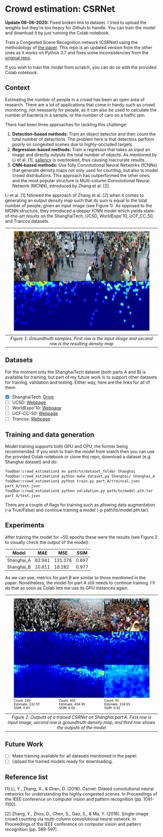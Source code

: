 # Crowd estimation: CSRNet

**Update 08-06-2020:** Fixed broken link to dataset. I tried to upload the weights but they're too heavy for Github to handle. You can train the model and download it by just running the Colab notebook.

Train a Congested Scene Recognition network (CSRNet) using the methodology of [the paper](https://arxiv.org/pdf/1802.10062.pdf). This repo is an updated version from the other ones as it works on Python 3.7 and fixes some inconsistencies from the [original repo](https://github.com/leeyeehoo/CSRNet-pytorch).

If you wish to train the model from scratch, you can do so with the provided Colab notebook.

## Context

Estimating the number of people in a crowd has been an open area of research. There are a lot of applications that come in handy such as crowd monitoring, not neessarily for people, as it can also be used to calculate the number of bacteria in a sample, or the number of cars on a traffic jam.

There had been three approaches for tackling this challenge:
1. **Detection-based methods:** Train an object detector and then count the total number of detections. The problem here is that detectors perform poorly on congested scenes due to highly-occluded targets.
2. **Regression-based methods:** Train a regressor that takes as input an image and directly outputs the total number of objects. As mentioned by Li et al. [1], [saliency](https://analyticsindiamag.com/what-are-saliency-maps-in-deep-learning/) is overlooked, thus causing inaccurate results. 
3. **CNN-based methods:** Use fully Convolutional Neural Networks (fCNNs) that generate density maps not only used for counting, but also to model crowd distributions. This approach has outperformed the other ones, and the most popular structure is Multi-column Convolutional Neural Network (MCNN), introduced by Zhang et al. [2].

Li et al. [1] followed the approach of Zhang et al. [2] when it comes to generating an output density map such that its sum is equal to the total number of people, given an input image (see Figure 1). As opposed to the MCNN structure, they introduced a deeper fCNN model which yields state-of-the-art results on the ShanghaiTech, UCSD, WorldExpo'10, UCF_CC_50, and Trancos datasets.

| ![Density map](images/density_maps.png) |
| :--: |
| *Figure 1. Groundtruth samples. First row is the input image and second row is the resulting density map* |

## Datasets
For the moment only the ShanghaiTech dataset (both parts A and B) is available for training, but part of my future work is to support other datasets for training, validation and testing. Either way, here are the links for all of them.

- [x] ShanghaiTech: [Drive](https://drive.google.com/file/d/16dhJn7k4FWVwByRsQAEpl9lwjuV03jVI/view)
- [ ] UCSD: [Webpage](http://www.svcl.ucsd.edu/projects/peoplecnt/)
- [ ] WorldExpo'10: [Webpage](http://www.ee.cuhk.edu.hk/~xgwang/expo.html)
- [ ] UCF-CC-50: [Webpage](https://www.crcv.ucf.edu/data/ucf-cc-50/)
- [ ] Trancos: [Webpage](http://agamenon.tsc.uah.es/Personales/rlopez/data/trancos/)

## Training and data generation
Model training supports both GPU and CPU, the former being recommended. If you wish to train the model from sratch then you can use the provided Colab notebook or clone this repo, download a dataset (e.g. Shanghai dataset) and do:
```console
foo@bar:crowd_estimation$ mv path/to/dataset_folder Shanghai
foo@bar:crowd_estimation$ python make_dataset.py Shanghai/ Shanghai_A
foo@bar:crowd_estimation$ python train.py part_A/trainval.json part_A/test.json
foo@bar:crowd_estimation$ python validation.py path/to/model.pth.tar part_A/test.json
```
There are a couple of flags for training such as allowing data augmentation (-a True/False) and continue training a model (-p path/to/model.pth.tar).

## Experiments
After training the model for ~50 epochs these were the results (see Figure 2 to visually check the output of the model):

| Model | MAE | MSE | SSIM |
| ----- | --- | --- | ---- |
| Shanghai_A | 82.941 | 131.376 | 0.697 |
| Shanghai_B | 10.611 | 16.282 | 0.977 |

As we can see, metrics for part B are similar to those mentioned in the paper. Nonetheless, the model for part A still needs to continue training. I'll do that as soon as Colab lets me use its GPU instances again.

| ![Crowd counting](images/ablation_study_A.png) |
| :--: |
| *Figure 2. Outputs of a trained CSRNet on Shanghai part A. First row is input image, second row is groundtruth density map, and third row shows the outputs of the model* |

## Future Work
- [ ] Make training available for all datasets mentioned in the paper.
- [ ] Upload the trained models ready for downloading.

## Reference list
[1] Li, Y., Zhang, X., & Chen, D. (2018). Csrnet: Dilated convolutional neural networks for understanding the highly congested scenes. In Proceedings of the IEEE conference on computer vision and pattern recognition (pp. 1091-1100).

[2] Zhang, Y., Zhou, D., Chen, S., Gao, S., & Ma, Y. (2016). Single-image crowd counting via multi-column convolutional neural network. In Proceedings of the IEEE conference on computer vision and pattern recognition (pp. 589-597).
